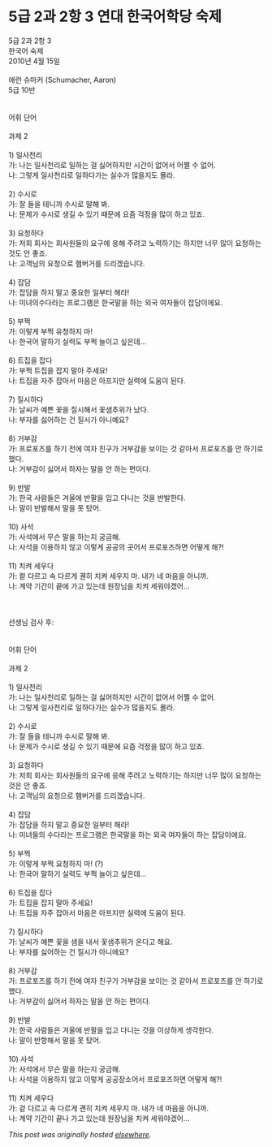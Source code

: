 # 5급 2과 2항 3 연대 한국어학당 숙제

<p>5&#44553; 2&#44284; 2&#54637; 3<br>&#54620;&#44397;&#50612; &#49689;&#51228;<br>2010&#45380; 4&#50900; 15&#51068;<br><br>&#50528;&#47088; &#49800;&#47560;&#52964; (Schumacher, Aaron)<br>5&#44553; 10&#48152;<br><br><br>&#50612;&#55064; &#45800;&#50612;<br><br>&#44284;&#51228; 2<br><br>1) &#51068;&#49324;&#52380;&#47532;<br>&#44032;: &#45208;&#45716; &#51068;&#49324;&#52380;&#47532;&#47196; &#51068;&#54616;&#45716; &#44152; &#49899;&#50612;&#54616;&#51648;&#47564; &#49884;&#44036;&#51060; &#50630;&#50612;&#49436; &#50612;&#51796; &#49688; &#50630;&#50612;.<br>&#45208;: &#44536;&#47111;&#44172; &#51068;&#49324;&#52380;&#47532;&#47196; &#51068;&#54616;&#45796;&#44032;&#45716; &#49892;&#49688;&#44032; &#47566;&#51012;&#51648;&#46020; &#47792;&#46972;.<br><br>2) &#49688;&#49884;&#47196;<br>&#44032;: &#51096; &#46308;&#51012; &#53580;&#45768;&#44620; &#49688;&#49884;&#47196; &#47568;&#54644; &#48400;.<br>&#45208;: &#47928;&#51228;&#44032; &#49688;&#49884;&#47196; &#49373;&#44600; &#49688; &#51080;&#44592; &#46412;&#47928;&#50640; &#50836;&#51608; &#44145;&#51221;&#51012; &#47566;&#51060; &#54616;&#44256; &#51080;&#51424;.<br><br>3) &#50836;&#52397;&#54616;&#45796;<br>&#44032;: &#51200;&#55148; &#54924;&#49324;&#45716; &#54924;&#49324;&#50896;&#46308;&#51032; &#50836;&#44396;&#50640; &#51025;&#54644; &#51452;&#47140;&#44256; &#45432;&#47141;&#54616;&#44592;&#45716; &#54616;&#51648;&#47564; &#45320;&#47924; &#47566;&#51060; &#50836;&#52397;&#54616;&#45716; &#44163;&#46020; &#50504; &#51339;&#51424;.<br>&#45208;: &#44256;&#44061;&#45784;&#51032; &#50836;&#52397;&#51004;&#47196; &#54660;&#48260;&#44144;&#47484; &#46300;&#47532;&#44192;&#49845;&#45768;&#45796;.<br><br>4) &#51105;&#45812;<br>&#44032;: &#51105;&#45812;&#51012; &#54616;&#51648; &#47568;&#44256; &#51473;&#50836;&#54620; &#51068;&#48512;&#53552; &#54644;&#46972;!<br>&#45208;: &#48120;&#45376;&#51032;&#49688;&#45796;&#46972;&#45716; &#54532;&#47196;&#44536;&#47016;&#51008; &#54620;&#44397;&#47568;&#51012; &#54616;&#45716; &#50808;&#44397; &#50668;&#51088;&#46308;&#51060; &#51105;&#45812;&#51060;&#50640;&#50836;.<br><br>5) &#48512;&#51789;<br>&#44032;: &#51060;&#47111;&#44172; &#48512;&#51789; &#50976;&#52397;&#54616;&#51648; &#47560;!<br>&#45208;: &#54620;&#44397;&#50612; &#47568;&#54616;&#44592; &#49892;&#47141;&#46020; &#48512;&#51789; &#45720;&#51060;&#44256; &#49910;&#51008;&#45936;...<br><br>6) &#53944;&#51665;&#51012; &#51105;&#45796;<br>&#44032;: &#48512;&#51789; &#53944;&#51665;&#51012; &#51105;&#51648; &#47568;&#50500; &#51452;&#49464;&#50836;!<br>&#45208;: &#53944;&#51665;&#51012; &#51088;&#51452; &#51105;&#50500;&#49436; &#47560;&#51020;&#51008; &#50500;&#54532;&#51648;&#47564; &#49892;&#47141;&#50640; &#46020;&#50880;&#51060; &#46108;&#45796;.<br><br>7) &#51656;&#49884;&#54616;&#45796;<br>&#44032;: &#45216;&#50472;&#44032; &#50696;&#49244; &#44867;&#51012; &#51656;&#49884;&#54644;&#49436; &#44867;&#49368;&#52628;&#50948;&#44032; &#45228;&#45796;.<br>&#45208;: &#48512;&#51088;&#47484; &#49899;&#50612;&#54616;&#45716; &#44148; &#51656;&#49884;&#44032; &#50500;&#45768;&#50696;&#50836;?<br><br>8) &#44144;&#48512;&#44048;<br>&#44032;: &#54532;&#47196;&#54252;&#51592;&#47484; &#54616;&#44592; &#51204;&#50640; &#50668;&#51088; &#52828;&#44396;&#44032; &#44144;&#48512;&#44048;&#51012; &#48372;&#51060;&#45716; &#44163; &#44057;&#50500;&#49436; &#54532;&#47196;&#54252;&#51592;&#47484; &#50504; &#54616;&#44592;&#47196; &#54664;&#45796;.<br>&#45208;: &#44144;&#48512;&#44048;&#51060; &#49899;&#50612;&#49436; &#54616;&#51088;&#45716; &#47568;&#51012; &#50504; &#54616;&#45716; &#54200;&#51060;&#45796;.<br><br>9) &#48152;&#48156;<br>&#44032;: &#54620;&#44397; &#49324;&#46988;&#46308;&#51008; &#44200;&#50872;&#50640; &#48152;&#54036;&#51012; &#51077;&#44256; &#45796;&#45768;&#45716; &#44163;&#51012; &#48152;&#48156;&#54620;&#45796;.<br>&#45208;: &#47568;&#51060; &#48152;&#48156;&#54644;&#49436; &#47568;&#51012; &#47803; &#53460;&#50612;.<br><br>10) &#49324;&#49437;<br>&#44032;: &#49324;&#49437;&#50640;&#49436; &#47924;&#49832; &#47568;&#51012; &#54616;&#45716;&#51648; &#44417;&#44552;&#54644;.<br>&#45208;: &#49324;&#49437;&#51012; &#51060;&#50857;&#54616;&#51648; &#50506;&#44256; &#51060;&#47111;&#44172; &#44277;&#44277;&#51032; &#44275;&#50612;&#49436; &#54532;&#47196;&#54252;&#51592;&#54616;&#47732; &#50612;&#46523;&#44172; &#54644;?!<br><br>11) &#52824;&#53020; &#49464;&#50864;&#45796;<br>&#44032;: &#52989; &#45796;&#47476;&#44256; &#49549; &#45796;&#47476;&#44172; &#44456;&#55176; &#52824;&#53020; &#49464;&#50864;&#51648; &#47560;. &#45236;&#44032; &#45348; &#47560;&#51020;&#51012; &#50500;&#45768;&#44620;.<br>&#45208;: &#44228;&#50557; &#44592;&#44036;&#51060; &#45149;&#50640; &#44032;&#44256; &#51080;&#45716;&#45936; &#50896;&#51109;&#45784;&#51012; &#52824;&#53020; &#49464;&#50892;&#50556;&#44192;&#50612;...<br><br><br><br>&#49440;&#49373;&#45784; &#44160;&#49324; &#54980;:<br><br><br>&#50612;&#55064; &#45800;&#50612;<br><br>&#44284;&#51228; 2<br><br>1) &#51068;&#49324;&#52380;&#47532;<br>&#44032;: &#45208;&#45716; &#51068;&#49324;&#52380;&#47532;&#47196; &#51068;&#54616;&#45716; &#44152; &#49899;&#50612;&#54616;&#51648;&#47564; &#49884;&#44036;&#51060; &#50630;&#50612;&#49436; &#50612;&#51796; &#49688; &#50630;&#50612;.<br>&#45208;: &#44536;&#47111;&#44172; &#51068;&#49324;&#52380;&#47532;&#47196; &#51068;&#54616;&#45796;&#44032;&#45716; &#49892;&#49688;&#44032; &#47566;&#51012;&#51648;&#46020; &#47792;&#46972;.<br><br>2) &#49688;&#49884;&#47196;<br>&#44032;: &#51096; &#46308;&#51012; &#53580;&#45768;&#44620; &#49688;&#49884;&#47196; &#47568;&#54644; &#48400;.<br>&#45208;: &#47928;&#51228;&#44032; &#49688;&#49884;&#47196; &#49373;&#44600; &#49688; &#51080;&#44592; &#46412;&#47928;&#50640; &#50836;&#51608; &#44145;&#51221;&#51012; &#47566;&#51060; &#54616;&#44256; &#51080;&#51424;.<br><br>3) &#50836;&#52397;&#54616;&#45796;<br>&#44032;: &#51200;&#55148; &#54924;&#49324;&#45716; &#54924;&#49324;&#50896;&#46308;&#51032; &#50836;&#44396;&#50640; &#51025;&#54644; &#51452;&#47140;&#44256; &#45432;&#47141;&#54616;&#44592;&#45716; &#54616;&#51648;&#47564; &#45320;&#47924; &#47566;&#51060; &#50836;&#52397;&#54616;&#45716; &#44163;&#51008; &#50504; &#51339;&#51424;.<br>&#45208;: &#44256;&#44061;&#45784;&#51032; &#50836;&#52397;&#51004;&#47196; &#54660;&#48260;&#44144;&#47484; &#46300;&#47532;&#44192;&#49845;&#45768;&#45796;.<br><br>4) &#51105;&#45812;<br>&#44032;: &#51105;&#45812;&#51012; &#54616;&#51648; &#47568;&#44256; &#51473;&#50836;&#54620; &#51068;&#48512;&#53552; &#54644;&#46972;!<br>&#45208;: &#48120;&#45376;&#46308;&#51032; &#49688;&#45796;&#46972;&#45716; &#54532;&#47196;&#44536;&#47016;&#51008; &#54620;&#44397;&#47568;&#51012; &#54616;&#45716; &#50808;&#44397; &#50668;&#51088;&#46308;&#51060; &#54616;&#45716; &#51105;&#45812;&#51060;&#50640;&#50836;.<br><br>5) &#48512;&#51789;<br>&#44032;: &#51060;&#47111;&#44172; &#48512;&#51789; &#50836;&#52397;&#54616;&#51648; &#47560;! (?)<br>&#45208;: &#54620;&#44397;&#50612; &#47568;&#54616;&#44592; &#49892;&#47141;&#46020; &#48512;&#51789; &#45720;&#51060;&#44256; &#49910;&#51008;&#45936;...<br><br>6) &#53944;&#51665;&#51012; &#51105;&#45796;<br>&#44032;: &#53944;&#51665;&#51012; &#51105;&#51648; &#47568;&#50500; &#51452;&#49464;&#50836;!<br>&#45208;: &#53944;&#51665;&#51012; &#51088;&#51452; &#51105;&#50500;&#49436; &#47560;&#51020;&#51008; &#50500;&#54532;&#51648;&#47564; &#49892;&#47141;&#50640; &#46020;&#50880;&#51060; &#46108;&#45796;.<br><br>7) &#51656;&#49884;&#54616;&#45796;<br>&#44032;: &#45216;&#50472;&#44032; &#50696;&#49244; &#44867;&#51012; &#49368;&#51012; &#45236;&#49436; &#44867;&#49368;&#52628;&#50948;&#44032; &#50728;&#45796;&#44256; &#54644;&#50836;.<br>&#45208;: &#48512;&#51088;&#47484; &#49899;&#50612;&#54616;&#45716; &#44148; &#51656;&#49884;&#44032; &#50500;&#45768;&#50640;&#50836;?<br><br>8) &#44144;&#48512;&#44048;<br>&#44032;: &#54532;&#47196;&#54252;&#51592;&#47484; &#54616;&#44592; &#51204;&#50640; &#50668;&#51088; &#52828;&#44396;&#44032; &#44144;&#48512;&#44048;&#51012; &#48372;&#51060;&#45716; &#44163; &#44057;&#50500;&#49436; &#54532;&#47196;&#54252;&#51592;&#47484; &#50504; &#54616;&#44592;&#47196; &#54664;&#45796;.<br>&#45208;: &#44144;&#48512;&#44048;&#51060; &#49899;&#50612;&#49436; &#54616;&#51088;&#45716; &#47568;&#51012; &#50504; &#54616;&#45716; &#54200;&#51060;&#45796;.<br><br>9) &#48152;&#48156;<br>&#44032;: &#54620;&#44397; &#49324;&#46988;&#46308;&#51008; &#44200;&#50872;&#50640; &#48152;&#54036;&#51012; &#51077;&#44256; &#45796;&#45768;&#45716; &#44163;&#51012; &#51060;&#49345;&#54616;&#44172; &#49373;&#44033;&#54620;&#45796;.<br>&#45208;: &#47568;&#51060; &#48152;&#54637;&#54644;&#49436; &#47568;&#51012; &#47803; &#53460;&#50612;.<br><br>10) &#49324;&#49437;<br>&#44032;: &#49324;&#49437;&#50640;&#49436; &#47924;&#49832; &#47568;&#51012; &#54616;&#45716;&#51648; &#44417;&#44552;&#54644;.<br>&#45208;: &#49324;&#49437;&#51012; &#51060;&#50857;&#54616;&#51648; &#50506;&#44256; &#51060;&#47111;&#44172; &#44277;&#44277;&#51109;&#49548;&#50612;&#49436; &#54532;&#47196;&#54252;&#51592;&#54616;&#47732; &#50612;&#46523;&#44172; &#54644;?!<br><br>11) &#52824;&#53020; &#49464;&#50864;&#45796;<br>&#44032;: &#44169; &#45796;&#47476;&#44256; &#49549; &#45796;&#47476;&#44172; &#44316;&#55176; &#52824;&#53020; &#49464;&#50864;&#51648; &#47560;. &#45236;&#44032; &#45348; &#47560;&#51020;&#51012; &#50500;&#45768;&#44620;.<br>&#45208;: &#44228;&#50557; &#44592;&#44036;&#51060; &#45149;&#45208; &#44032;&#44256; &#51080;&#45716;&#45936; &#50896;&#51109;&#45784;&#51012; &#52824;&#53020; &#49464;&#50892;&#50556;&#44192;&#50612;...</p>


*This post was originally hosted [elsewhere](http://planspace.blogspot.com/2010/04/5-2-2-3.html).*
